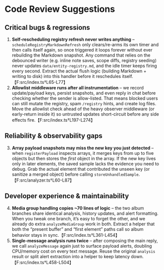 # Code Review Suggestions

## Critical bugs & regressions
1. **Self-rescheduling registry refresh never writes anything** – `scheduleRegistryMarkdownRefresh` only clears/re-arms its own timer and then calls itself again, so once triggered it loops forever without ever rebuilding the Markdown snapshot. Any command that relies on the debounced writer (e.g. inline note saves, scope diffs, registry seeding) never updates `data/entity-registry.md`, and the idle timer keeps firing every second. Extract the actual flush logic (building Markdown + writing to disk) into this handler before it reschedules itself.【F:src/index.ts†L65-L77】
2. **Allowlist middleware runs after all instrumentation** – we record update/payload keys, persist snapshots, and even reply in chat before checking whether the sender is allow-listed. That means blocked users can still mutate the registry, spam `/registry` hints, and create log files. Move the allowlist check ahead of the heavy observer middleware (or early-return inside it) so untrusted updates short-circuit before any side effects fire.【F:src/index.ts†L197-L274】

## Reliability & observability gaps
3. **Array payload snapshots may miss the new key you just detected** – when `registerPayload` inspects arrays, it merges keys from up to five objects but then stores the *first* object in the array. If the new key lives only in later elements, the saved sample lacks the evidence you need to debug. Grab the actual element that contributed the unseen key (or sanitize a merged object) before calling `storeUnhandledSample`.【F:src/analyzer.ts†L60-L87】

## Developer experience & maintainability
4. **Media group handling copies ~70 lines of logic** – the two album branches share identical analysis, history updates, and alert formatting. When you tweak one branch, it’s easy to forget the other, and we already do extra `analyzeMediaGroup` work in both. Extract a helper that both the “present buffer” and “first element” paths call so album behavior stays in sync.【F:src/index.ts†L361-L454】
5. **Single-message analysis runs twice** – after composing the main reply, we call `analyzeMessage` again just to surface payload alerts, doubling CPU/memory cost on every text message. Reuse the original `analysis` result or split alert extraction into a helper to keep latency down.【F:src/index.ts†L458-L504】

